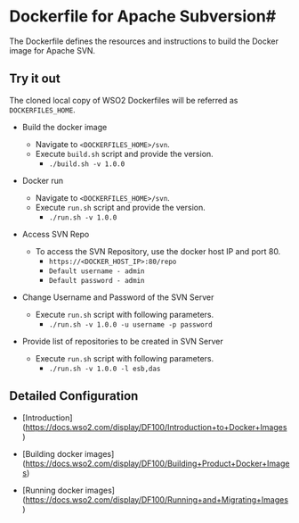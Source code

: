 # Dockerfile for Apache Subversion#
The Dockerfile defines the resources and instructions to build the Docker image for Apache SVN.

## Try it out

The cloned local copy of WSO2 Dockerfiles will be referred as `DOCKERFILES_HOME`.

* Build the docker image
    - Navigate to `<DOCKERFILES_HOME>/svn`.
    - Execute `build.sh` script and provide the version.
        + `./build.sh -v 1.0.0`

* Docker run
    - Navigate to `<DOCKERFILES_HOME>/svn`.
    - Execute `run.sh` script and provide the version.
        + `./run.sh -v 1.0.0`

* Access SVN Repo
    -  To access the SVN Repository, use the docker host IP and port 80.
        + `https://<DOCKER_HOST_IP>:80/repo`
        + `Default username - admin`
        + `Default password - admin`

* Change Username and Password of the SVN Server
    -  Execute `run.sh` script with following parameters.
        + `./run.sh -v 1.0.0 -u username -p password`

* Provide list of repositories to be created in SVN Server
    -  Execute `run.sh` script with following parameters.
        + `./run.sh -v 1.0.0 -l esb,das`

## Detailed Configuration

* [Introduction] (https://docs.wso2.com/display/DF100/Introduction+to+Docker+Images)

* [Building docker images] (https://docs.wso2.com/display/DF100/Building+Product+Docker+Images)

* [Running docker images] (https://docs.wso2.com/display/DF100/Running+and+Migrating+Images)
